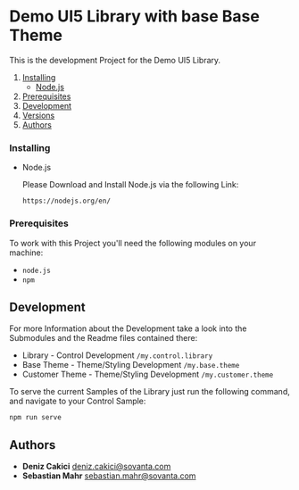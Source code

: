 # Demo UI5 Library with base Base Theme

This is the development Project for the Demo UI5 Library.
  
   1. [Installing](#installing)
      - [Node.js](#nodejs)
   2. [Prerequisites](#prerequisites)
   3. [Development](#development)
   4. [Versions](#versions)
   5. [Authors](#authors)

### Installing
- Node.js

    Please Download and Install Node.js via the following Link:
    
    ```https://nodejs.org/en/```
    
    
### Prerequisites
To work with this Project you'll need the following modules on your machine:

- `node.js`
- `npm`

## Development
For more Information about the Development take a look into the Submodules and the Readme files contained there:
- Library - Control Development  `/my.control.library`
- Base Theme - Theme/Styling Development  `/my.base.theme`
- Customer Theme - Theme/Styling Development  `/my.customer.theme`

To serve the current Samples of the Library just run the following command, and navigate to your Control Sample:

`npm run serve`

## Authors

* **Deniz Cakici** <deniz.cakici@sovanta.com>
* **Sebastian Mahr** <sebastian.mahr@sovanta.com>
